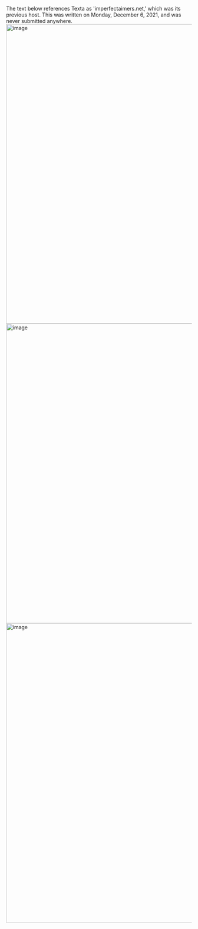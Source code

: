 The text below references Texta as 'imperfectaimers.net,' which was its previous host. This was written on Monday, December 6, 2021, and was never submitted anywhere.
<img width="812" alt="image" src="https://github.com/cheesea3/Texta/assets/3193289/98bca2ff-ffe6-4c4b-a88e-2ae49b8bb242">
<img width="812" alt="image" src="https://github.com/cheesea3/Texta/assets/3193289/26af6374-300e-4f95-9006-1ee1b2632483">
<img width="812" alt="image" src="https://github.com/cheesea3/Texta/assets/3193289/141227b6-83c6-4f00-bec9-6d01c7590f17">


